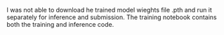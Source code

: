 I was not able to download he trained model wieghts file .pth and run it separately for inference and submission. The training notebook contains both the training and inference code.
